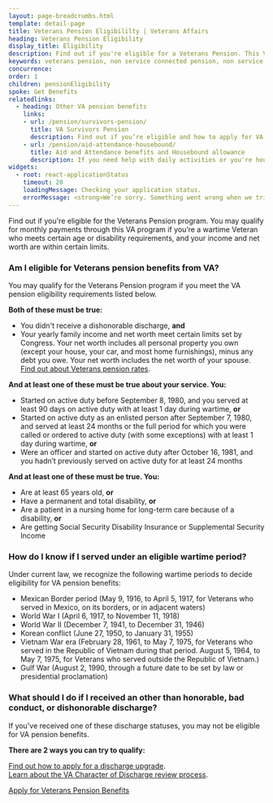 ```yaml
---
layout: page-breadcrumbs.html
template: detail-page
title: Veterans Pension Eligibililty | Veterans Affairs
heading: Veterans Pension Eligibility
display_title: Eligibility
description: Find out if you're eligible for a Veterans Pension. This VA pension program offers monthly payments to wartime Veterans, who are age 65 or older or have a permanent and total non-service connected disability, and who have limited income and net worth. 
keywords: veterans pension, non service connected pension, non service connected pension eligibility, va pension eligibility 
concurrence:
order: 1
children: pensionEligibility
spoke: Get Benefits
relatedlinks:
  - heading: Other VA pension benefits
    links:
    - url: /pension/survivors-pension/
      title: VA Survivors Pension
      description: Find out if you’re eligible and how to apply for VA pension benefits as a surviving spouse or child of a deceased Veteran with wartime service.
    - url: /pension/aid-attendance-housebound/
      title: Aid and Attendance benefits and Housebound allowance
      description: If you need help with daily activities or you're housebound, find out how to apply for extra VA pension benefits.
widgets:
  - root: react-applicationStatus
    timeout: 20
    loadingMessage: Checking your application status.
    errorMessage: <strong>We’re sorry. Something went wrong when we tried to load your saved application.</strong><br/>Please try refreshing your browser in a few minutes.
---
```


<div class="va-introtext">

Find out if you're eligible for the Veterans Pension program. You may qualify for monthly payments through this VA program if you’re a wartime Veteran who meets certain age or disability requirements, and your income and net worth are within certain limits. 
</div>

<div class="feature" markdown=“1”>

### Am I eligible for Veterans pension benefits from VA? 

You may qualify for the Veterans Pension program if you meet the VA pension eligibility requirements listed below.

**Both of these must be true:**

- You didn't receive a dishonorable discharge, **and**
- Your yearly family income and net worth meet certain limits set by Congress. Your net worth includes all personal property you own (except your house, your car, and most home furnishings), minus any debt you owe. Your net worth includes the net worth of your spouse. <br>
[Find out about Veterans pension rates](/pension/veterans-pension-rates/).


**And at least one of these must be true about your service. You:**

- Started on active duty before September 8, 1980, and you served at least 90 days on active duty with at least 1 day during wartime, **or**
- Started on active duty as an enlisted person after September 7, 1980, and served at least 24 months or the full period for which you were called or ordered to active duty (with some exceptions) with at least 1 day during wartime, **or**
- Were an officer and started on active duty after October 16, 1981, and you hadn’t previously served on active duty for at least 24 months

**And at least one of these must be true. You:**

- Are at least 65 years old, **or**
- Have a permanent and total disability, **or**
- Are a patient in a nursing home for long-term care because of a disability, **or**
- Are getting Social Security Disability Insurance or Supplemental Security Income

</div>

### How do I know if I served under an eligible wartime period? 
Under current law, we recognize the following wartime periods to decide eligibility for VA pension benefits:

- Mexican Border period (May 9, 1916, to April 5, 1917, for Veterans who served in Mexico, on its borders, or in adjacent waters)
- World War I (April 6, 1917, to November 11, 1918)
- World War II (December 7, 1941, to December 31, 1946)
- Korean conflict (June 27, 1950, to January 31, 1955)
- Vietnam War era (February 28, 1961, to May 7, 1975, for Veterans who served in the Republic of Vietnam during that period. August 5, 1964, to May 7, 1975, for Veterans who served outside the Republic of Vietnam.)
- Gulf War (August 2, 1990, through a future date to be set by law or presidential proclamation)

### What should I do if I received an other than honorable, bad conduct, or dishonorable discharge?

If you've received one of these discharge statuses, you may not be eligible for VA pension benefits.

**There are 2 ways you can try to qualify:**

[Find out how to apply for a discharge upgrade](/discharge-upgrade-instructions/).<br/>
[Learn about the VA Character of Discharge review process](/discharge-upgrade-instructions/#other-options).


<div id="react-applicationStatus" data-widget-type="pension-app-status" class="static-page-widget">
  <a class="usa-button-primary va-button-primary" href="/pension/application/527EZ">Apply for Veterans Pension Benefits</a>
</div>

